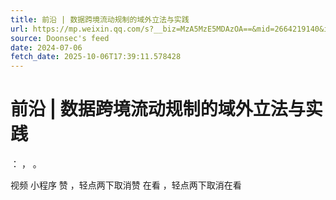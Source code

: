 ```yaml
---
title: 前沿 | 数据跨境流动规制的域外立法与实践
url: https://mp.weixin.qq.com/s?__biz=MzA5MzE5MDAzOA==&mid=2664219140&idx=3&sn=a7a08c0cb65cf09feb6e47e6b537425c
source: Doonsec's feed
date: 2024-07-06
fetch_date: 2025-10-06T17:39:11.578428
---
```


# 前沿 | 数据跨境流动规制的域外立法与实践

：
，
。

视频
小程序
赞
，轻点两下取消赞
在看
，轻点两下取消在看